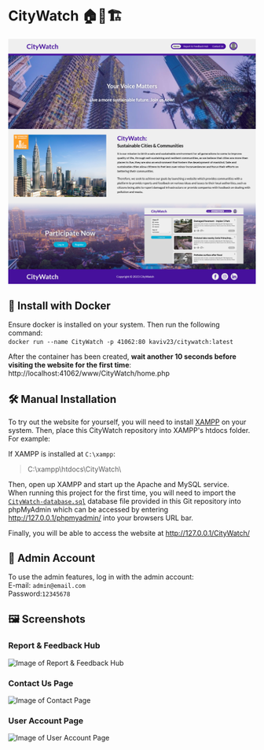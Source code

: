 # CityWatch 🏠🏨🏗️
![Image of Home Page](images/demo/home-page.png "Home Page")

## 🐋 Install with Docker
Ensure docker is installed on your system. Then run the following command:  
```docker run --name CityWatch -p 41062:80 kaviv23/citywatch:latest```

After the container has been created, **wait another 10 seconds before visiting the website for the first time**:  
http://localhost:41062/www/CityWatch/home.php

## 🛠️ Manual Installation
To try out the website for yourself, you will need to install [XAMPP](https://www.apachefriends.org/) on your system. Then, place this CityWatch repository into XAMPP's htdocs folder. For example:

If XAMPP is installed at `C:\xampp`:
>C:\xampp\htdocs\CityWatch\

Then, open up XAMPP and start up the Apache and MySQL service.\
When running this project for the first time, you will need to import the [`CityWatch-database.sql`](/CityWatch-database.sql) database file provided in this Git repository into phpMyAdmin which can be accessed by entering http://127.0.0.1/phpmyadmin/ into your browsers URL bar.

Finally, you will be able to access the website at http://127.0.0.1/CityWatch/

## 🔑 Admin Account
To use the admin features, log in with the admin account:  
E-mail: ```admin@email.com```  
Password:```12345678```

## 🖼️ Screenshots
### Report & Feedback Hub
![Image of Report & Feedback Hub](images/demo/report-feedback-hub.png "Report & Feedback Hub")

### Contact Us Page
![Image of Contact Page](images/demo/contact-page.png "Contact Us Page")

### User Account Page
![Image of User Account Page](images/demo/account-page.png "User Account Page")
